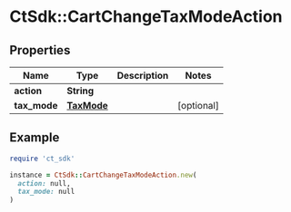 # CtSdk::CartChangeTaxModeAction

## Properties

| Name | Type | Description | Notes |
| ---- | ---- | ----------- | ----- |
| **action** | **String** |  |  |
| **tax_mode** | [**TaxMode**](TaxMode.md) |  | [optional] |

## Example

```ruby
require 'ct_sdk'

instance = CtSdk::CartChangeTaxModeAction.new(
  action: null,
  tax_mode: null
)
```


